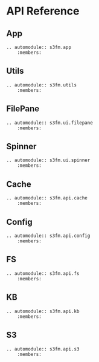 # API Reference

## App

```{eval-rst}
.. automodule:: s3fm.app
    :members:
```

## Utils

```{eval-rst}
.. automodule:: s3fm.utils
    :members:
```

## FilePane

```{eval-rst}
.. automodule:: s3fm.ui.filepane
    :members:
```

## Spinner

```{eval-rst}
.. automodule:: s3fm.ui.spinner
    :members:
```

## Cache

```{eval-rst}
.. automodule:: s3fm.api.cache
    :members:
```

## Config

```{eval-rst}
.. automodule:: s3fm.api.config
    :members:
```

## FS

```{eval-rst}
.. automodule:: s3fm.api.fs
    :members:
```

## KB

```{eval-rst}
.. automodule:: s3fm.api.kb
    :members:
```

## S3

```{eval-rst}
.. automodule:: s3fm.api.s3
    :members:
```
